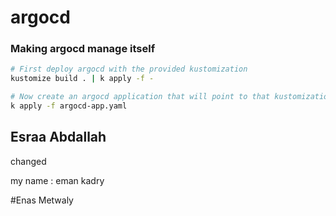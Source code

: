 # argocd

### Making argocd manage itself
```bash
# First deploy argocd with the provided kustomization
kustomize build . | k apply -f -

# Now create an argocd application that will point to that kustomization so that any change in the files gets reflected
k apply -f argocd-app.yaml
```


## Esraa Abdallah 
changed


my name : eman kadry 

#Enas Metwaly

